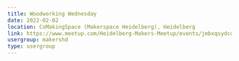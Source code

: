 ```yaml
---
title: Woodworking Wednesday
date: 2022-02-02
location: CoMakingSpace (Makerspace Heidelberg), Heidelberg
link: https://www.meetup.com/Heidelberg-Makers-Meetup/events/jmbxqsydcdbdb/
usergroup: makershd
type: usergroup
---
```

